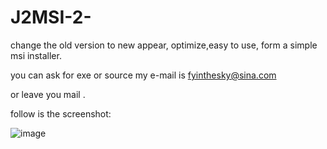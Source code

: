 # J2MSI-2-
change the old version to new appear, optimize,easy to use, form a simple msi installer.

you can ask for exe or source  my e-mail is  fyinthesky@sina.com  

or leave you mail .

follow is the screenshot:

![image](http://images.cnblogs.com/cnblogs_com/rojas/751348/o_j2msicap.jpg)
